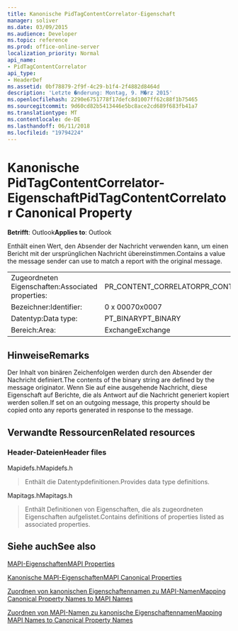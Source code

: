 ```yaml
---
title: Kanonische PidTagContentCorrelator-Eigenschaft
manager: soliver
ms.date: 03/09/2015
ms.audience: Developer
ms.topic: reference
ms.prod: office-online-server
localization_priority: Normal
api_name:
- PidTagContentCorrelator
api_type:
- HeaderDef
ms.assetid: 0bf78879-2f9f-4c29-b1f4-2f4882d8464d
description: 'Letzte �nderung: Montag, 9. M�rz 2015'
ms.openlocfilehash: 2290e6751778f17defc8d1007ff62c88f1b75465
ms.sourcegitcommit: 9d60cd82b5413446e5bc8ace2cd689f683fb41a7
ms.translationtype: MT
ms.contentlocale: de-DE
ms.lasthandoff: 06/11/2018
ms.locfileid: "19794224"
---
```

# <a name="pidtagcontentcorrelator-canonical-property"></a><span data-ttu-id="1c9ec-103">Kanonische PidTagContentCorrelator-Eigenschaft</span><span class="sxs-lookup"><span data-stu-id="1c9ec-103">PidTagContentCorrelator Canonical Property</span></span>

  
  
<span data-ttu-id="1c9ec-104">**Betrifft**: Outlook</span><span class="sxs-lookup"><span data-stu-id="1c9ec-104">**Applies to**: Outlook</span></span> 
  
<span data-ttu-id="1c9ec-105">Enthält einen Wert, den Absender der Nachricht verwenden kann, um einen Bericht mit der ursprünglichen Nachricht übereinstimmen.</span><span class="sxs-lookup"><span data-stu-id="1c9ec-105">Contains a value the message sender can use to match a report with the original message.</span></span>
  
|||
|:-----|:-----|
|<span data-ttu-id="1c9ec-106">Zugeordneten Eigenschaften:</span><span class="sxs-lookup"><span data-stu-id="1c9ec-106">Associated properties:</span></span>  <br/> |<span data-ttu-id="1c9ec-107">PR_CONTENT_CORRELATOR</span><span class="sxs-lookup"><span data-stu-id="1c9ec-107">PR_CONTENT_CORRELATOR</span></span>  <br/> |
|<span data-ttu-id="1c9ec-108">Bezeichner:</span><span class="sxs-lookup"><span data-stu-id="1c9ec-108">Identifier:</span></span>  <br/> |<span data-ttu-id="1c9ec-109">0 x 0007</span><span class="sxs-lookup"><span data-stu-id="1c9ec-109">0x0007</span></span>  <br/> |
|<span data-ttu-id="1c9ec-110">Datentyp:</span><span class="sxs-lookup"><span data-stu-id="1c9ec-110">Data type:</span></span>  <br/> |<span data-ttu-id="1c9ec-111">PT_BINARY</span><span class="sxs-lookup"><span data-stu-id="1c9ec-111">PT_BINARY</span></span>  <br/> |
|<span data-ttu-id="1c9ec-112">Bereich:</span><span class="sxs-lookup"><span data-stu-id="1c9ec-112">Area:</span></span>  <br/> |<span data-ttu-id="1c9ec-113">Exchange</span><span class="sxs-lookup"><span data-stu-id="1c9ec-113">Exchange</span></span>  <br/> |
   
## <a name="remarks"></a><span data-ttu-id="1c9ec-114">Hinweise</span><span class="sxs-lookup"><span data-stu-id="1c9ec-114">Remarks</span></span>

<span data-ttu-id="1c9ec-115">Der Inhalt von binären Zeichenfolgen werden durch den Absender der Nachricht definiert.</span><span class="sxs-lookup"><span data-stu-id="1c9ec-115">The contents of the binary string are defined by the message originator.</span></span> <span data-ttu-id="1c9ec-116">Wenn Sie auf eine ausgehende Nachricht, diese Eigenschaft auf Berichte, die als Antwort auf die Nachricht generiert kopiert werden sollen.</span><span class="sxs-lookup"><span data-stu-id="1c9ec-116">If set on an outgoing message, this property should be copied onto any reports generated in response to the message.</span></span>
  
## <a name="related-resources"></a><span data-ttu-id="1c9ec-117">Verwandte Ressourcen</span><span class="sxs-lookup"><span data-stu-id="1c9ec-117">Related resources</span></span>

### <a name="header-files"></a><span data-ttu-id="1c9ec-118">Header-Dateien</span><span class="sxs-lookup"><span data-stu-id="1c9ec-118">Header files</span></span>

<span data-ttu-id="1c9ec-119">Mapidefs.h</span><span class="sxs-lookup"><span data-stu-id="1c9ec-119">Mapidefs.h</span></span>
  
> <span data-ttu-id="1c9ec-120">Enthält die Datentypdefinitionen.</span><span class="sxs-lookup"><span data-stu-id="1c9ec-120">Provides data type definitions.</span></span>
    
<span data-ttu-id="1c9ec-121">Mapitags.h</span><span class="sxs-lookup"><span data-stu-id="1c9ec-121">Mapitags.h</span></span>
  
> <span data-ttu-id="1c9ec-122">Enthält Definitionen von Eigenschaften, die als zugeordneten Eigenschaften aufgelistet.</span><span class="sxs-lookup"><span data-stu-id="1c9ec-122">Contains definitions of properties listed as associated properties.</span></span>
    
## <a name="see-also"></a><span data-ttu-id="1c9ec-123">Siehe auch</span><span class="sxs-lookup"><span data-stu-id="1c9ec-123">See also</span></span>



[<span data-ttu-id="1c9ec-124">MAPI-Eigenschaften</span><span class="sxs-lookup"><span data-stu-id="1c9ec-124">MAPI Properties</span></span>](mapi-properties.md)
  
[<span data-ttu-id="1c9ec-125">Kanonische MAPI-Eigenschaften</span><span class="sxs-lookup"><span data-stu-id="1c9ec-125">MAPI Canonical Properties</span></span>](mapi-canonical-properties.md)
  
[<span data-ttu-id="1c9ec-126">Zuordnen von kanonischen Eigenschaftennamen zu MAPI-Namen</span><span class="sxs-lookup"><span data-stu-id="1c9ec-126">Mapping Canonical Property Names to MAPI Names</span></span>](mapping-canonical-property-names-to-mapi-names.md)
  
[<span data-ttu-id="1c9ec-127">Zuordnen von MAPI-Namen zu kanonische Eigenschaftennamen</span><span class="sxs-lookup"><span data-stu-id="1c9ec-127">Mapping MAPI Names to Canonical Property Names</span></span>](mapping-mapi-names-to-canonical-property-names.md)

